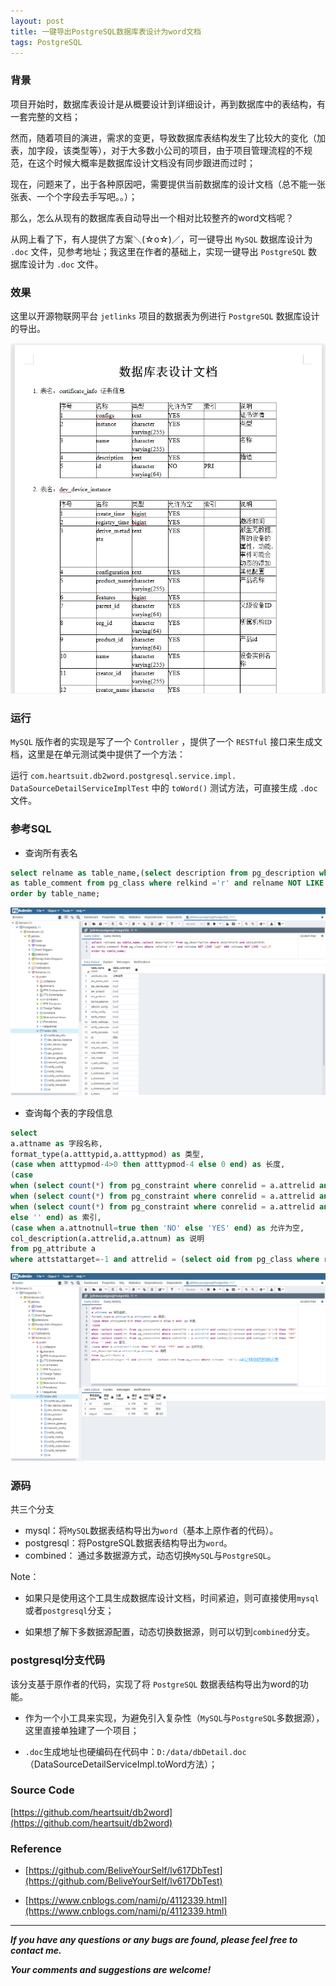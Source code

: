 ```yaml
---
layout: post
title: 一键导出PostgreSQL数据库表设计为word文档
tags: PostgreSQL
---
```


### 背景

项目开始时，数据库表设计是从概要设计到详细设计，再到数据库中的表结构，有一套完整的文档；

然而，随着项目的演进，需求的变更，导致数据库表结构发生了比较大的变化（加表，加字段，该类型等），对于大多数小公司的项目，由于项目管理流程的不规范，在这个时候大概率是数据库设计文档没有同步跟进而过时；

现在，问题来了，出于各种原因吧，需要提供当前数据库的设计文档（总不能一张张表、一个个字段去手写吧。。）；

那么，怎么从现有的数据库表自动导出一个相对比较整齐的word文档呢？

从网上看了下，有人提供了方案＼(☆o☆)／，可一键导出 `MySQL` 数据库设计为 `.doc` 文件，见参考地址；我这里在作者的基础上，实现一键导出 `PostgreSQL` 数据库设计为 `.doc` 文件。

### 效果

这里以开源物联网平台 `jetlinks` 项目的数据表为例进行 `PostgreSQL` 数据库设计的导出。

![2021-06-09-ExportPostgreSQL.png](https://github.com/heartsuit/heartsuit.github.io/raw/master/pictures/2021-06-09-ExportPostgreSQL.png)

### 运行

`MySQL` 版作者的实现是写了一个 `Controller` ，提供了一个 `RESTful` 接口来生成文档，这里是在单元测试类中提供了一个方法：

运行 `com.heartsuit.db2word.postgresql.service.impl. DataSourceDetailServiceImplTest` 中的 `toWord()` 测试方法，可直接生成 `.doc` 文件。

### 参考SQL

* 查询所有表名

```sql
select relname as table_name,(select description from pg_description where objoid=oid and objsubid=0) 
as table_comment from pg_class where relkind ='r' and relname NOT LIKE 'pg%' AND relname NOT LIKE 'sql_%'
order by table_name;
```

![2021-06-09-TableName.png](https://github.com/heartsuit/heartsuit.github.io/raw/master/pictures/2021-06-09-TableName.png)

* 查询每个表的字段信息

```sql
select
a.attname as 字段名称,
format_type(a.atttypid,a.atttypmod) as 类型,
(case when atttypmod-4>0 then atttypmod-4 else 0 end) as 长度,
(case 
when (select count(*) from pg_constraint where conrelid = a.attrelid and conkey[1]=attnum and contype='p')>0 then 'PRI' 
when (select count(*) from pg_constraint where conrelid = a.attrelid and conkey[1]=attnum and contype='u')>0 then 'UNI'
when (select count(*) from pg_constraint where conrelid = a.attrelid and conkey[1]=attnum and contype='f')>0 then 'FRI'
else '' end) as 索引,
(case when a.attnotnull=true then 'NO' else 'YES' end) as 允许为空,
col_description(a.attrelid,a.attnum) as 说明
from pg_attribute a
where attstattarget=-1 and attrelid = (select oid from pg_class where relname ='ok');
```

![2021-06-09-TableColumn.png](https://github.com/heartsuit/heartsuit.github.io/raw/master/pictures/2021-06-09-TableColumn.png)

### 源码

共三个分支

* mysql：将`MySQL`数据表结构导出为`word`（基本上原作者的代码）。
* postgresql：将PostgreSQL数据表结构导出为`word`。
* combined： 通过多数据源方式，动态切换`MySQL`与`PostgreSQL`。

Note：

* 如果只是使用这个工具生成数据库设计文档，时间紧迫，则可直接使用`mysql`或者`postgresql`分支；

* 如果想了解下多数据源配置，动态切换数据源，则可以切到`combined`分支。

### postgresql分支代码

该分支基于原作者的代码，实现了将 `PostgreSQL` 数据表结构导出为word的功能。

* 作为一个小工具来实现，为避免引入复杂性（`MySQL`与`PostgreSQL`多数据源），这里直接单独建了一个项目；

* `.doc`生成地址也硬编码在代码中：`D:/data/dbDetail.doc`（DataSourceDetailServiceImpl.toWord方法）；

### Source Code

[https://github.com/heartsuit/db2word](https://github.com/heartsuit/db2word)

### Reference

* [https://github.com/BeliveYourSelf/lv617DbTest](https://github.com/BeliveYourSelf/lv617DbTest)

* [https://www.cnblogs.com/nami/p/4112339.html](https://www.cnblogs.com/nami/p/4112339.html)

---

***If you have any questions or any bugs are found, please feel free to contact me.***

***Your comments and suggestions are welcome!***
